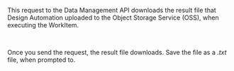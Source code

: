 This request to the Data Management API downloads the result file that Design Automation uploaded to the Object Storage Service (OSS), when executing the WorkItem.

&nbsp;

Once you send the request, the result file downloads. Save the file as a *.txt* file, when prompted to.